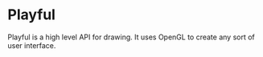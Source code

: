 # Playful

Playful is a high level API for drawing. It uses OpenGL to create any sort of user interface.
